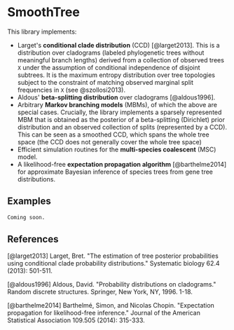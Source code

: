 # SmoothTree

This library implements:

- Larget's **conditional clade distribution** (CCD) [@larget2013].
  This is a distribution over cladograms (labeled phylogenetic trees
  without meaningful branch lengths) derived from a collection of
  observed trees `X` under the assumption of conditional independence
  of disjoint subtrees. It is the maximum entropy distribution over
  tree topologies subject to the constraint of matching observed
  marginal split frequencies in `X` (see @szollosi2013).
- Aldous' **beta-splitting distribution** over cladograms
  [@aldous1996]. 
- Arbitrary **Markov branching models** (MBMs), of which the above are
  special cases. Crucially, the library implements a sparsely
  represented MBM that is obtained as the posterior of a
  beta-splitting (Dirichlet) prior distribution and an observed
  collection of splits (represented by a CCD). This can be seen as a
  smoothed CCD, which spans the whole tree space (the CCD does not
  generally cover the whole tree space)
- Efficient simulation routines for the **multi-species coalescent**
  (MSC) model.
- A likelihood-free **expectation propagation algorithm**
  [@barthelme2014] for approximate Bayesian inference of species trees
  from gene tree distributions.
  
## Examples

```julia
Coming soon.
```

## References

[@larget2013] Larget, Bret. "The estimation of tree posterior
probabilities using conditional clade probability distributions."
Systematic biology 62.4 (2013): 501-511.

[@aldous1996] Aldous, David. "Probability distributions on
cladograms." Random discrete structures. Springer, New York, NY, 1996.
1-18.

[@barthelme2014] Barthelmé, Simon, and Nicolas Chopin. "Expectation
propagation for likelihood-free inference." Journal of the American
Statistical Association 109.505 (2014): 315-333.
